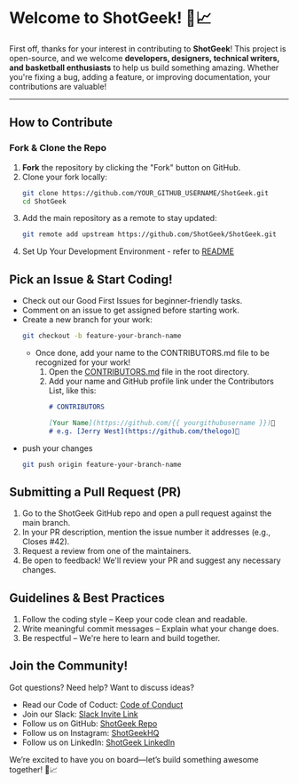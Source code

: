 # Welcome to ShotGeek! 🏀📈

First off, thanks for your interest in contributing to **ShotGeek**! This project is open-source, and we welcome **developers, designers, technical writers, and basketball enthusiasts** to help us build something amazing. Whether you're fixing a bug, adding a feature, or improving documentation, your contributions are valuable!  

---

## How to Contribute  

### Fork & Clone the Repo  
1. **Fork** the repository by clicking the "Fork" button on GitHub.  
2. Clone your fork locally:  
   ```bash
   git clone https://github.com/YOUR_GITHUB_USERNAME/ShotGeek.git
   cd ShotGeek
3. Add the main repository as a remote to stay updated:
   ```bash
   git remote add upstream https://github.com/ShotGeek/ShotGeek.git
   ```
4. Set Up Your Development Environment - refer to [README](https://github.com/ShotGeek/ShotGeek?tab=readme-ov-file#readme)

## Pick an Issue & Start Coding!
- Check out our Good First Issues for beginner-friendly tasks.
- Comment on an issue to get assigned before starting work.
- Create a new branch for your work:
  ```bash
  git checkout -b feature-your-branch-name
  ```
  - Once done, add your name to the CONTRIBUTORS.md file to be recognized for your work!
    1. Open the [CONTRIBUTORS.md](https://github.com/ShotGeek/ShotGeek/edit/master/CONTRIBUTORS.md) file in the root directory.
    2. Add your name and GitHub profile link under the Contributors List, like this:
       ```markdown
       # CONTRIBUTORS
       
       [Your Name](https://github.com/{{ yourgithubusername }})🏀
       # e.g. [Jerry West](https://github.com/thelogo)🏀
       ```
- push your changes
  ```bash
  git push origin feature-your-branch-name 
  ```
## Submitting a Pull Request (PR)
1. Go to the ShotGeek GitHub repo and open a pull request against the main branch.
2. In your PR description, mention the issue number it addresses (e.g., Closes #42).
3. Request a review from one of the maintainers.
4. Be open to feedback! We'll review your PR and suggest any necessary changes.

## Guidelines & Best Practices
1. Follow the coding style – Keep your code clean and readable.
2. Write meaningful commit messages – Explain what your change does.
3. Be respectful – We're here to learn and build together.

## Join the Community!
Got questions? Need help? Want to discuss ideas?

- Read our Code of Coduct: [Code of Conduct](https://github.com/ShotGeek/ShotGeek/blob/master/CODE_OF_CONDUCT.md)
- Join our Slack: [Slack Invite Link]( https://join.slack.com/t/shotgeek/shared_invite/zt-31ieqopac-EDCkgUm6afDNqeu6mQjncg)
- Follow us on GitHub: [ShotGeek Repo](https://github.com/ShotGeek)
- Follow us on Instagram: [ShotGeekHQ](https://www.instagram.com/shotgeekhq?igsh=MWJlbnhiemhtYnc4eA%3D%3D&utm_source=qr)
- Follow us on LinkedIn: [ShotGeek LinkedIn](https://www.linkedin.com/company/shotgeek/)

We’re excited to have you on board—let’s build something awesome together! 🏀📈

